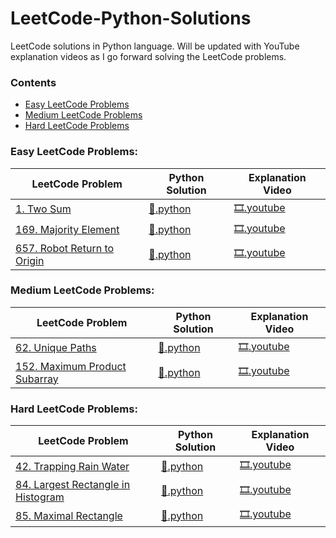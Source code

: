 # LeetCode-Python-Solutions
LeetCode solutions in Python language. Will be updated with YouTube explanation videos as I go forward solving the LeetCode problems.

### Contents
 - [Easy LeetCode Problems](#easy-leetcode-problems) 
 - [Medium LeetCode Problems](#medium-leetcode-problems) 
 - [Hard LeetCode Problems](#hard-leetcode-problems) 

### Easy LeetCode Problems:

| LeetCode Problem | Python Solution | Explanation Video |
| ---------------- | --------------- | ----------------- |
| [1. Two Sum](https://leetcode.com/problems/two-sum/ "View Problem Statement On LeetCode") | [:page_facing_up:.python](https://github.com/shaheershukur/LeetCode-Python-Solutions/blob/main/Python%20Solutions/1.%20Two%20Sum.py "View Python Solution") | [:film_strip:.youtube](https://youtu.be/LVSE4e4IYmE "Watch Explanation on YouTube") |
| [169. Majority Element](https://leetcode.com/problems/majority-element/ "View Problem Statement On LeetCode") | [:page_facing_up:.python](https://github.com/shaheershukur/LeetCode-Python-Solutions/blob/main/Python%20Solutions/169.%20Majority%20Element.py "View Python Solution") | [:film_strip:.youtube](https://youtu.be/2wX-X76THKI "Watch Explanation on YouTube") |
| [657. Robot Return to Origin](https://leetcode.com/problems/robot-return-to-origin/ "View Problem Statement On LeetCode") | [:page_facing_up:.python](https://github.com/shaheershukur/LeetCode-Python-Solutions/blob/main/Python%20Solutions/657.%20Robot%20Return%20to%20Origin.py "View Python Solution") | [:film_strip:.youtube](https://youtu.be/a2dE7K14-MA "Watch Explanation on YouTube") |

### Medium LeetCode Problems:

| LeetCode Problem | Python Solution | Explanation Video |
| ---------------- | --------------- | ----------------- |
| [62. Unique Paths](https://leetcode.com/problems/unique-paths/ "View Problem Statement On LeetCode") | [:page_facing_up:.python](https://github.com/shaheershukur/LeetCode-Python-Solutions/blob/main/Python%20Solutions/62.%20Unique%20Paths.py "View Python Solution") | [:film_strip:.youtube](https://youtu.be/2Ws2ME9yoEc "Watch Explanation on YouTube") |
| [152. Maximum Product Subarray](https://leetcode.com/problems/maximum-product-subarray/ "View Problem Statement On LeetCode") | [:page_facing_up:.python](https://github.com/shaheershukur/LeetCode-Python-Solutions/blob/main/Python%20Solutions/152.%20Maximum%20Product%20Subarray.py "View Python Solution") | [:film_strip:.youtube](https://youtu.be/hbzPkxYfGbk "Watch Explanation on YouTube") |

### Hard LeetCode Problems:

| LeetCode Problem | Python Solution | Explanation Video |
| ---------------- | --------------- | ----------------- |
| [42. Trapping Rain Water](https://leetcode.com/problems/trapping-rain-water/ "View Problem Statement On LeetCode") | [:page_facing_up:.python](https://github.com/shaheershukur/LeetCode-Python-Solutions/blob/main/Python%20Solutions/42.%20Trapping%20Rain%20Water.py "View Python Solution") | [:film_strip:.youtube](https://youtu.be/nwdM2htNgNw "Watch Explanation on YouTube") |
| [84. Largest Rectangle in Histogram](https://leetcode.com/problems/largest-rectangle-in-histogram/ "View Problem Statement On LeetCode") | [:page_facing_up:.python](https://github.com/shaheershukur/LeetCode-Python-Solutions/blob/main/Python%20Solutions/84.%20Largest%20Rectangle%20in%20Histogram.py "View Python Solution") | [:film_strip:.youtube](https://youtu.be/tkiM_maIkv4 "Watch Explanation on YouTube") |
| [85. Maximal Rectangle](https://leetcode.com/problems/maximal-rectangle/ "View Problem Statement On LeetCode") | [:page_facing_up:.python](https://github.com/shaheershukur/LeetCode-Python-Solutions/blob/main/Python%20Solutions/85.%20Maximal%20Rectangle.py "View Python Solution") | [:film_strip:.youtube](https://youtu.be/9axHSSBfjcE "Watch Explanation on YouTube") |

